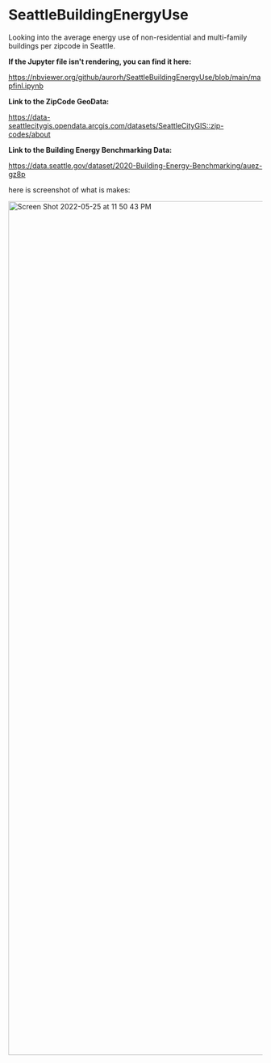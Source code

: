 # SeattleBuildingEnergyUse
Looking into the average energy use of non-residential and multi-family buildings per zipcode in Seattle.


**If the Jupyter file isn't rendering, you can find it here:**

https://nbviewer.org/github/aurorh/SeattleBuildingEnergyUse/blob/main/mapfinl.ipynb

**Link to the ZipCode GeoData:**

https://data-seattlecitygis.opendata.arcgis.com/datasets/SeattleCityGIS::zip-codes/about

**Link to the Building Energy Benchmarking Data:**

https://data.seattle.gov/dataset/2020-Building-Energy-Benchmarking/auez-gz8p

here is screenshot of what is makes:

<img width="1690" alt="Screen Shot 2022-05-25 at 11 50 43 PM" src="https://user-images.githubusercontent.com/98128786/170433930-467fe399-41a1-47f1-a2a7-2caa7b15b4f7.png">
